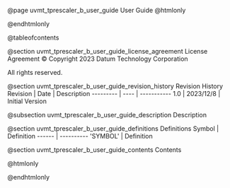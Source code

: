 @page uvmt_tprescaler_b_user_guide User Guide
@htmlonly
<div class="autonumbering">
@endhtmlonly


@tableofcontents


@section uvmt_tprescaler_b_user_guide_license_agreement License Agreement
© Copyright 2023 Datum Technology Corporation

All rights reserved.


@section uvmt_tprescaler_b_user_guide_revision_history Revision History
Revision  | Date | Description
--------- | ---- | -----------
1.0 | 2023/12/8 | Initial Version

@subsection uvmt_tprescaler_b_user_guide_description Description


@section uvmt_tprescaler_b_user_guide_definitions Definitions
Symbol | Definition
------ | ----------
 'SYMBOL' | Definition


@section uvmt_tprescaler_b_user_guide_contents Contents


@htmlonly
</div>
@endhtmlonly